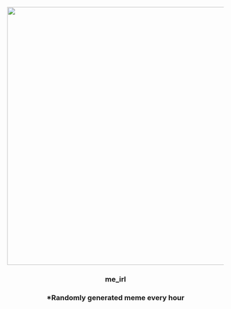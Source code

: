 <p align="center">
        <img src="https://i.redd.it/r76uwvf6qxo91.jpg" width="600" height="600">
        </p>
        <h3 align="center">me_irl</h3>
        <h3 align="center">*Randomly generated meme every hour</h3>
    